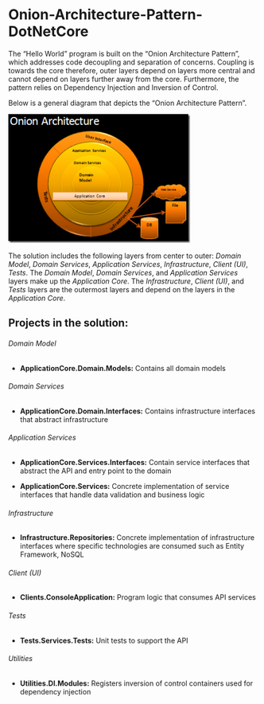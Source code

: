 # Onion-Architecture-Pattern-DotNetCore
The “Hello World” program is built on the “Onion Architecture Pattern”, which addresses code decoupling and separation of concerns.  Coupling is towards the core therefore, outer layers depend on layers more central and cannot depend on layers further away from the core.  Furthermore, the pattern relies on Dependency Injection and Inversion of Control.  

Below is a general diagram that depicts the “Onion Architecture Pattern”.

![Onion Architecture Pattern Diagram](union-diagram.png)

The solution includes the following layers from center to outer: *Domain Model*, *Domain Services*, *Application Services*, *Infrastructure*, *Client (UI)*, *Tests*.  The *Domain Model*, *Domain Services*, and *Application Services* layers make up the *Application Core*.  The *Infrastructure*, *Client (UI)*, and *Tests* layers are the outermost layers and depend on the layers in the *Application Core*.

## Projects in the solution:
###### Domain Model
- **ApplicationCore.Domain.Models:** Contains all domain models

###### Domain Services
- **ApplicationCore.Domain.Interfaces:** Contains infrastructure interfaces that abstract infrastructure

###### Application Services
- **ApplicationCore.Services.Interfaces:** Contain service interfaces that abstract the API and entry point to the domain

- **ApplicationCore.Services:** Concrete implementation of service interfaces that handle data validation and business logic

###### Infrastructure
- **Infrastructure.Repositories:** Concrete implementation of infrastructure interfaces where specific technologies are consumed such as Entity Framework, NoSQL

###### Client (UI)
- **Clients.ConsoleApplication:** Program logic that consumes API services

###### Tests
- **Tests.Services.Tests:** Unit tests to support the API

###### Utilities
- **Utilities.DI.Modules:** Registers inversion of control containers used for dependency injection